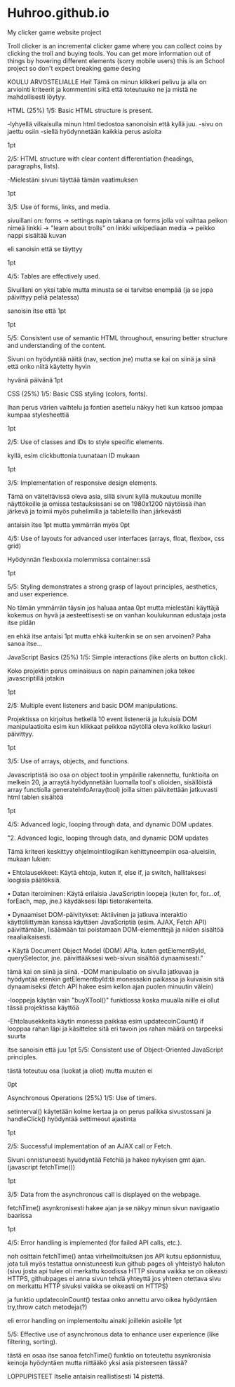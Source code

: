 # Huhroo.github.io
My clicker game website project

Troll clicker is an incremental clicker game where you can collect coins by clicking the troll and buying tools.
You can get more information out of things by hovering different elements (sorry mobile users)
this is an School project so don't expect breaking game desing

KOULU ARVOSTELIALLE
Hei! Tämä on minun klikkeri pelivu ja alla on arviointi kriteerit ja kommentini siitä että toteutuuko ne ja mistä ne mahdollisesti löytyy.

HTML (25%)
1/5:
Basic HTML structure is present.

-lyhyellä vilkaisulla minun html tiedostoa sanonoisin että kyllä juu.
 -sivu on jaettu osiin
 -siellä hyödynnetään kaikkia perus asioita

 1pt

2/5:
HTML structure with clear content differentiation (headings, paragraphs, lists).

-Mielestäni sivuni täyttää tämän vaatimuksen

1pt

3/5:
Use of forms, links, and media.

sivuillani on:
 forms -> settings napin takana on forms jolla voi vaihtaa peikon nimeä
 linkki -> "learn about trolls" on linkki wikipediaan 
 media -> peikko nappi sisältää kuvan

 eli sanoisin että se täyttyy

 1pt

4/5:
Tables are effectively used.

Sivuillani on yksi table mutta minusta se ei tarvitse enempää (ja se jopa päivittyy peliä pelatessa) 

sanoisin itse että 1pt

1pt

5/5:
Consistent use of semantic HTML throughout, ensuring better structure and understanding of the content.

Sivuni on hyödyntää näitä (nav, section jne) mutta se kai on siinä ja siinä että onko niitä käytetty hyvin

hyvänä päivänä 1pt 




CSS (25%)
1/5:
Basic CSS styling (colors, fonts).

Ihan perus värien vaihtelu ja fontien asettelu näkyy heti kun katsoo jompaa kumpaa stylesheettiä

1pt

2/5:
Use of classes and IDs to style specific elements.

kyllä, esim clickbuttonia tuunataan ID mukaan

1pt

3/5:
Implementation of responsive design elements.

Tämä on väiteltävissä oleva asia, sillä sivuni kyllä mukautuu monille näyttökoille ja omissa testauksissani se on 1980x1200 näytöissä ihan järkevä
ja toimii myös puhelimilla ja tableteilla ihan järkevästi

antaisin itse 1pt mutta ymmärrän myös 0pt

4/5:
Use of layouts for advanced user interfaces (arrays, float, flexbox, css grid)

Hyödynnän flexboxxia molemmissa container:ssä

1pt

5/5:
Styling demonstrates a strong grasp of layout principles, aesthetics, and user experience.

No tämän ymmärrän täysin jos haluaa antaa 0pt mutta mielestäni käyttäjä kokemus on hyvä ja aesteettisesti se on vanhan koulukunnan edustaja josta itse pidän

en ehkä itse antaisi 1pt mutta ehkä kuitenkin se on sen arvoinen? Paha sanoa itse...




JavaScript Basics (25%)
1/5:
Simple interactions (like alerts on button click).

Koko projektin perus ominaisuus on napin painaminen joka tekee javascriptillä jotakin

1pt

2/5:
Multiple event listeners and basic DOM manipulations.

Projektissa on kirjoitus hetkellä 10 event listeneriä ja lukuisia DOM manipulaatioita
esim kun klikkaat peikkoa näytöllä oleva kolikko laskuri päivittyy.

1pt

3/5:
Use of arrays, objects, and functions.

Javascriptistä iso osa on object tool:in ympärille rakennettu, funktioita on melkein 20, ja arraytä hyödynnetään luomalla tool's olioiden,
 sisällöistä array functiolla generateInfoArray(tool) joilla sitten päivitettään jatkuvasti html tablen sisältöä

 1pt 

4/5:
Advanced logic, looping through data, and dynamic DOM updates.

"2. Advanced logic, looping through data, and dynamic DOM updates

Tämä kriteeri keskittyy ohjelmointilogiikan kehittyneempiin osa-alueisiin, mukaan lukien:

• Ehtolausekkeet: Käytä ehtoja, kuten if, else if, ja switch, hallitaksesi loogisia päätöksiä.

• Datan iteroiminen: Käytä erilaisia JavaScriptin loopeja (kuten for, for...of, forEach, map, jne.)
käydäksesi läpi tietorakenteita.

• Dynaamiset DOM-päivitykset: Aktiivinen ja jatkuva interaktio käyttöliittymän kanssa käyttäen
JavaScriptiä (esim. AJAX, Fetch API) päivittämään, lisäämään tai poistamaan DOM-elementtejä ja
niiden sisältöä reaaliaikaisesti.

• Käytä Document Object Model (DOM) APIa, kuten getElementById, querySelector, jne.
päivittääksesi web-sivun sisältöä dynaamisesti."

tämä kai on siinä ja siinä.
 -DOM manipulaatio on sivulla jatkuvaa ja hyödyntää etenkin getElementbyId:tä monessakin paikassa ja kuivaisin sitä dynaamiseksi (fetch API hakee esim kellon ajan puolen minuutin välein)
 
 -looppeja käytän vain "buyXTool()" funktiossa koska  muualla niille ei ollut tässä projektissa käyttöä
 
 -Ehtolausekkeita käytin monessa paikkaa esim updatecoinCount() if looppaa rahan läpi ja käsittelee sitä eri tavoin jos rahan määrä on tarpeeksi suurta

 itse sanoisin että juu 1pt
5/5:
Consistent use of Object-Oriented JavaScript principles.

tästä toteutuu osa (luokat ja oliot) mutta muuten ei

0pt




Asynchronous Operations (25%)
1/5:
Use of timers.

setinterval() käytetään kolme kertaa ja on perus palikka sivustossani
ja handleClick() hyödyntää settimeout ajastinta

1pt

2/5:
Successful implementation of an AJAX call or Fetch.

Sivuni onnistuneesti hyuödyntää Fetchiä ja hakee nykyisen gmt ajan. (javascript fetchTime())

1pt

3/5:
Data from the asynchronous call is displayed on the webpage.

fetchTime() asynkronisesti hakee ajan ja se näkyy minun sivun navigaatio baarissa

1pt

4/5:
Error handling is implemented (for failed API calls, etc.).

noh osittain
fetchTime() antaa virheilmoituksen jos API kutsu epäonnistuu, jota tuli myös testattua onnistuneesti kun github pages oli yhteistyö haluton (sivu josta api tulee oli merkattu koodissa HTTP sivuna vaikka se on oikeasti HTTPS, githubpages ei anna sivun tehdä yhteyttä jos yhteen otettava sivu on merkattu HTTP sivuksi vaikka se oikeasti on HTTPS)

ja funktio updatecoinCount() testaa onko annettu arvo oikea hyödyntäen try,throw catch metodeja(?)

eli error handling on implementoitu ainaki joillekin asioille
1pt

5/5:
Effective use of asynchronous data to enhance user experience (like filtering, sorting).

tästä en osaa itse sanoa fetchTime() funktio on toteutettu asynkronisia keinoja hyödyntäen mutta riittääkö yksi asia pisteeseen tässä?

LOPPUPISTEET
Itselle antaisin reallistisesti 14 pistettä.

